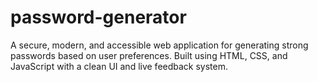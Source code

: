 # password-generator
A secure, modern, and accessible web application for generating strong passwords based on user preferences. Built using HTML, CSS, and JavaScript with a clean UI and live feedback system.
